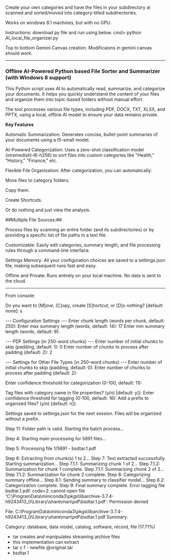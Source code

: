 Create your own categories and have the files in your subdirectory ai scanned and sorted/moved into category-titled subdirectories.  

Works on windows 8.1 machines, but with no GPU.

Instructions: download py file and run using below.
cmd> python AI_local_file_organizer.py

Top to bottom Gemini Canvas creation.  Modificaions in gemini canvas should work.

-----------------------------------------------------------------------------------

### Offline AI-Powered Python based File Sorter and Summarizer (with Windows 8 support)

This Python script uses AI to automatically read, summarize, and categorize your documents. It helps you quickly understand the content of your files and organize them into topic-based folders without manual effort.

The tool processes various file types, including PDF, DOCX, TXT, XLSX, and PPTX, using a local, offline AI model to ensure your data remains private.


**Key Features**

Automatic Summarization: Generates concise, bullet-point summaries of your documents using a t5-small model.

AI-Powered Categorization: Uses a zero-shot classification model (xtremedistil-l6-h256) to sort files into custom categories like "Health," "History," "Finance," etc.

Flexible File Organization: After categorization, you can automatically:

Move files to category folders.

Copy them.

Create Shortcuts.

Or do nothing and just view the analysis.


##Multiple File Sources:##

Process files by scanning an entire folder (and its subdirectories) or by providing a specific list of file paths in a text file.

Customizable: Easily edit categories, summary length, and file processing rules through a command-line interface.

Settings Memory: All your configuration choices are saved to a settings.json file, making subsequent runs fast and easy.

Offline and Private: Runs entirely on your local machine. No data is sent to the cloud.

------------------------------------------------------------

From console:

Do you want to [M]ove, [C]opy, create [S]hortcut, or [D]o nothing? [default: none]: s

--- Configuration Settings ---
Enter chunk length (words per chunk, default: 250):
Enter max summary length (words, default: 14): 17
Enter min summary length (words, default: 9):

--- PDF Settings (in 250-word chunks) ---
Enter number of initial chunks to skip (padding, default: 1): 0
Enter number of chunks to process after padding (default: 2): 2

--- Settings for Other File Types (in 250-word chunks) ---
Enter number of initial chunks to skip (padding, default: 0):
Enter number of chunks to process after padding (default: 2):

Enter confidence threshold for categorization (0-100, default: 11):

Tag files with category name in file properties? (y/n) [default: y]):
Enter confidence threshold for tagging (0-100, default: 16):
Add a prefix to organized files? (y/n) [default: n]):

Settings saved to settings.json for the next session.
Files will be organized without a prefix.

Step 11: Folder path is valid. Starting the batch process...

Step 4: Starting main processing for 5891 files...

Step 5: Processing file 1/5891 - bsdtar.1.pdf

Step 6: Extracting from chunk(s) 1 to 2...
Step 7: Text extracted successfully. Starting summarization...
Step 7.1.1: Summarizing chunk 1 of 2...
Step 7.1.2: Summarization for chunk 1 complete.
Step 7.1.1: Summarizing chunk 2 of 2...
Step 7.1.2: Summarization for chunk 2 complete.
Step 8: Categorizing summary offline...
Step 8.1: Sending summary to classifier model...
Step 8.2: Categorization complete.
Step 9: Final summary complete.
Error tagging file bsdtar.1.pdf: code=2: cannot open file 'C:\ProgramData\miniconda3\pkgs\libarchive-3.7.4-h9243413_0\Library\share\man\pdf\bsdtar.1.pdf': Permission denied

File: C:\ProgramData\miniconda3\pkgs\libarchive-3.7.4-h9243413_0\Library\share\man\pdf\bsdtar.1.pdf
Summary:

Category: database, data model, catalog, software, record, file (17.71%)
- tar creates and manipulates streaming archive files
- this implementation can extract
- tar c f - newfile @original.tar
- bsdtar.1
